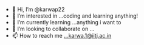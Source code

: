- 👋 Hi, I’m @karwap22
- 👀 I’m interested in ...coding and learning anything!
- 🌱 I’m currently learning ...anything i want to 
- 💞️ I’m looking to collaborate on ...
- 📫 How to reach me ...karwa.1@iitj.ac.in

<!---
karwap22/karwap22 is a ✨ special ✨ repository because its `README.md` (this file) appears on your GitHub profile.
You can click the Preview link to take a look at your changes.
--->
